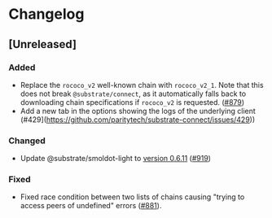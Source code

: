 # Changelog

## [Unreleased]

### Added

- Replace the `rococo_v2` well-known chain with `rococo_v2_1`. Note that this does not break `@substrate/connect`, as it automatically falls back to downloading chain specifications if `rococo_v2` is requested. ([#879](https://github.com/paritytech/substrate-connect/pull/879))
- Add a new tab in the options showing the logs of the underlying client (#429](https://github.com/paritytech/substrate-connect/issues/429))

### Changed

- Update @substrate/smoldot-light to [version 0.6.11](https://github.com/paritytech/smoldot/blob/main/bin/wasm-node/CHANGELOG.md#0611---2022-03-31) ([#919](https://github.com/paritytech/substrate-connect/pull/919))

### Fixed

- Fixed race condition between two lists of chains causing "trying to access peers of undefined" errors ([#881](https://github.com/paritytech/substrate-connect/pull/881)).
